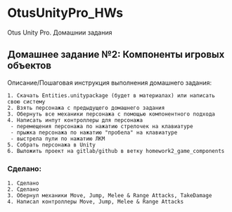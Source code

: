 # OtusUnityPro_HWs
Otus Unity Pro. Домашнии задания 

## Домашнее задание №2: Компоненты игровых объектов

Описание/Пошаговая инструкция выполнения домашнего задания:

    1. Скачать Entities.unitypackage (будет в материалах) или написать свою систему
    2. Взять персонажа с предыдущего домашнего задания
    3. Обернуть все механики персонажа с помощью компонентного подхода
    4. Написать инпут контроллеры для персонажа
     - перемещения персонажа по нажатию стрелочек на клавиатуре
     - прыжка персонажа по нажатию "пробела" на клавиатуре
     - выстрела пули по нажатию ЛКМ
    5. Собрать персонажа в Unity
    6. Выложить проект на gitlab/github в ветку homework2_game_components



### Сделано:
    1. Сделано 
    2. Сделано
    3. Обернул механики Move, Jump, Melee & Range Attacks, TakeDamage
    4. Написал контроллеры Move, Jump, Melee & Range Attacks
    
